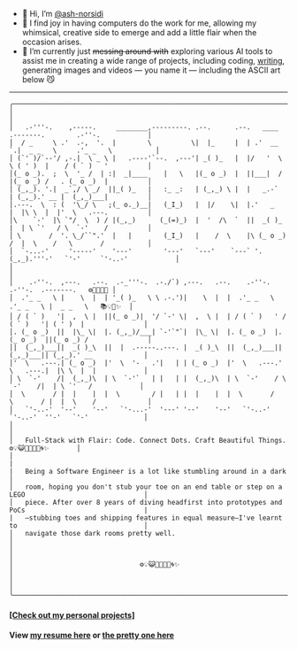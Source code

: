- 👋 Hi, I’m [@ash-norsidi](https://ash-n-cv.lovable.app/)
- 🧩 I find joy in having computers do the work for me, allowing my whimsical, creative side to emerge and add a little flair when the occasion arises.
- 🌱 I’m currently just ~~messing around with~~ exploring various AI tools to assist me in creating a wide range of projects, including coding, [writing](https://medium.com/@ash.n), generating images and videos — you name it — including the ASCII art below 😼

---
```
╭─────────────────────────────────────────────────────────────────────────────────────────────────────────╮
│                                                                                                         │
│   .-'''-.    ,-----.     ________,---------. .--.      .--.   ____   .-------.        .-''-.            │
│  / _     \ .'  .-,  '.  |        \          \|  |_     |  | .'  __ `.|  _ _   \     .'_ _   \           │
│ (`' )/`--'/ ,-.|  \ _ \ |   .----'`--.  ,---'| _( )_   |  |/   '  \  \ ( ' )  |    / ( ` )   '          │
│(_ o _).  ;  \  '_ /  | :|  _|____    |   \   |(_ o _)  |  ||___|  /  |(_ o _) /   . (_ o _)  |          │
│ (_,_). '.|  _`,/ \ _/  ||_( )_   |   :_ _:   | (_,_) \ |  |   _.-`   | (_,_).' __ |  (_,_)___|          │
│.---.  \  : (  '\_/ \   ;(_ o._)__|   (_I_)   |  |/    \|  |.'   _    |  |\ \  |  |'  \   .---.          │
│\    `-'  |\ `"/  \  ) / |(_,_)      (_(=)_)  |  '  /\  `  ||  _( )_  |  | \ `'   / \  `-'    /          │
│ \       /  '. \_/``".'  |   |        (_I_)   |    /  \    |\ (_ o _) /  |  \    /   \       /           │
│  `-...-'     '-----'    '---'        '---'   `---'    `---` '.(_,_).'''-'   `'-'     `'-..-'            │
│                                                                                                         │
│    .-''-.  ,---.   .--.  .-_'''-.  .-./`) ,---.   .--.    .-''-.      .-''-.  .-------.   ⚙️💫🎵😺🌀 │
│  .'_ _   \ |    \  |  | '_( )_   \ \ .-.')|    \  |  |  .'_ _   \   .'_ _   \ |  _ _   \   📚💡🧩✨  │
│ / ( ` )   '|  ,  \ |  ||(_ o _)|  '/ `-' \|  ,  \ |  | / ( ` )   ' / ( ` )   '| ( ' )  |               │
│. (_ o _)  ||  |\_ \|  |. (_,_)/___| `-'`"`|  |\_ \|  |. (_ o _)  |. (_ o _)  ||(_ o _) /               │
│|  (_,_)___||  _( )_\  ||  |  .-----..---. |  _( )_\  ||  (_,_)___||  (_,_)___|| (_,_).' __             │
│'  \   .---.| (_ o _)  |'  \  '-   .'|   | | (_ o _)  |'  \   .---.'  \   .---.|  |\ \  |  |            │
│ \  `-'    /|  (_,_)\  | \  `-'`   | |   | |  (_,_)\  | \  `-'    / \  `-'    /|  | \ `'   /            │
│  \       / |  |    |  |  \        / |   | |  |    |  |  \       /   \       / |  |  \    /             │
│   `'-..-'  '--'    '--'   `'-...-'  '---' '--'    '--'   `'-..-'     `'-..-'  ''-'   `'-'              │
│                                                                                                        │
│   Full‑Stack with Flair: Code. Connect Dots. Craft Beautiful Things.      ⚙️💡😺🧠🧩🎵💫🌀✨       │
│                                                                                                        |
|   Being a Software Engineer is a lot like stumbling around in a dark                                  │
│   room, hoping you don't stub your toe on an end table or step on a LEGO                              │
│   piece. After over 8 years of diving headfirst into prototypes and PoCs                              |
|   —stubbing toes and shipping features in equal measure—I've learnt to                                │
│   navigate those dark rooms pretty well.                                                              │
│                                                                                                       │
│                                ⚙️💡😺🧠🧩🎵💫🌀✨                                                 │
│                                                                                                       │
╰───────────────────────────────────────────────────────────────────────────────────────────────────────╯
```
#### [[Check out my personal projects]](https://github.com/ash-norsidi?tab=repositories)
#### **View [my resume here](https://github.com/ash-norsidi/ash-norsidi/blob/main/RESUME.md)** or **[the pretty one here](https://ash-n-cv.lovable.app/)**

<!---
ash-norsidi/ash-norsidi is a ✨ special ✨ repository because its `README.md` (this file) appears on your GitHub profile.
You can click the Preview link to take a look at your changes.
--->
